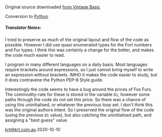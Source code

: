 Original source downloaded [from Vintage Basic](http://www.vintage-basic.net/games.html)

Conversion to [Python](https://www.python.org/about/)

##### Translator Notes:
I tried to preserve as much of the original layout and flow of the code
as possible.  However I did use quasi enumerated types for the Fort numbers
and Fur types.  I think this was certainly a change for the better, and
makes the code much easier to read.

I program in many different languages on a daily basis.  Most languages
require brackets around expressions, so I just cannot bring myself to
write an expression without brackets.  IMHO it makes the code easier to study,
but it does contravene the Python PEP-8 Style guide.

Interestingly the code seems to have a bug around the prices of Fox Furs.
The commodity-rate for these is stored in the variable `D1`, however some
paths through the code do not set this price.  So there was a chance of
using this uninitialised, or whatever the previous loop set.  I don't
think this was the original authors intent.  So I preserved the original flow
of the code (using the previous `D1` value), but also catching the
uninitialised path, and assigning a "best guess" value.

krt@krt.com.au 2020-10-10
